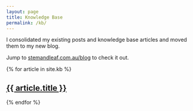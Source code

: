 ```yaml
---
layout: page
title: Knowledge Base
permalink: /kb/
---
```


I consolidated my existing posts and knowledge base articles and moved them to my new blog. 

Jump to [stemandleaf.com.au/blog](https://stemandleaf.com.au/blog) to check it out.

{% for article in site.kb %}
  <h2>
    <a href="{{ article.url }}">
      {{ article.title }}
    </a>
  </h2>
{% endfor %}
